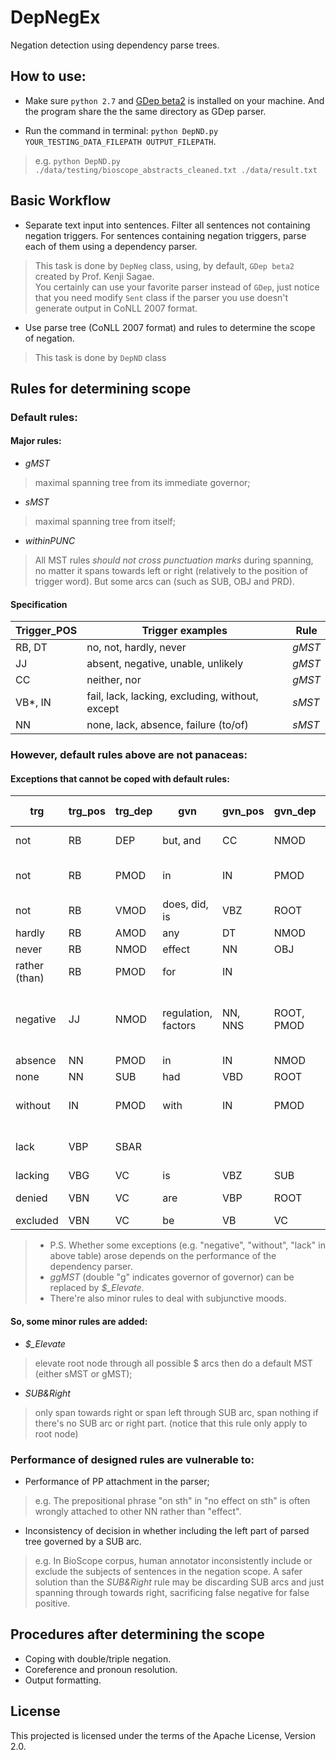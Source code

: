 DepNegEx
========

Negation detection using dependency parse trees.

## How to use:
* Make sure `python 2.7` and [GDep beta2](http://people.ict.usc.edu/~sagae/parser/gdep/) is installed on your machine. And the program share the the same directory as GDep parser.

* Run the command in terminal: `python DepND.py YOUR_TESTING_DATA_FILEPATH OUTPUT_FILEPATH`.  
> e.g. `python DepND.py ./data/testing/bioscope_abstracts_cleaned.txt ./data/result.txt`

## Basic Workflow ##

* Separate text input into sentences. Filter all sentences not containing negation triggers. For sentences containing negation triggers, parse each of them using a dependency parser.  
> This task is done by `DepNeg` class, using, by default, `GDep beta2` created by Prof. Kenji Sagae.  
> You certainly can use your favorite parser instead of `GDep`, just notice that you need modify `Sent` class if the parser you use doesn't generate output in CoNLL 2007 format.

* Use parse tree (CoNLL 2007 format) and rules to determine the scope of negation.  
> This task is done by `DepND` class  

## Rules for determining scope

### Default rules:

#### Major rules:

* *gMST*
> maximal spanning tree from its immediate governor;

* *sMST*
> maximal spanning tree from itself;

* *withinPUNC*
> All MST rules *should not cross punctuation marks* during spanning, no matter it spans towards left or right (relatively to the position of trigger word). But some arcs can (such as SUB, OBJ and PRD).

#### Specification

| Trigger_POS | Trigger examples | Rule |
|  --- | --- | --- |
| RB, DT | no, not, hardly, never | *gMST* |
| JJ | absent, negative, unable, unlikely | *gMST* |
| CC | neither, nor | *gMST* |
| VB\*, IN | fail, lack, lacking, excluding, without, except | *sMST* |
| NN | none, lack, absence, failure (to/of)| *sMST* |

### However, default rules above are not panaceas:

#### Exceptions that cannot be coped with default rules:

| trg | trg_pos | trg_dep | gvn | gvn_pos | gvn_dep | rule | comment or alter-rule |
| --- | --- | --- | --- | --- | --- | --- | --- |
| not | RB | DEP | but, and | CC | NMOD | ggMST | *DEP_Elevate*; *SUB&Right* |
| not | RB | PMOD | in | IN | PMOD |gMST| PMOD arc *can* cross punctuation?|
| not | RB | VMOD | does, did, is | VBZ | ROOT | gMST | *SUB&Right* |
| hardly | RB | AMOD | any | DT | NMOD | ggMST | *AMOD_Elevate* |
| never | RB | NMOD | effect | NN | OBJ | gMST | *SUB&Right* |
| rather (than) | RB | PMOD | for | IN | | gMST | *SUB&Right* |
| negative | JJ | NMOD | regulation, factors | NN, NNS | ROOT, PMOD | gMST | only span through of/IN NMOD arc; "factors" has no children |
| absence | NN | PMOD | in | IN | NMOD | gMST | *PMOD_Elevate* |
| none | NN | SUB | had | VBD | ROOT | gMST | *SUB&Right* |
| without | IN | PMOD | with | IN | PMOD | gMST | only span through PMOD towards right |
| lack | VBP | SBAR | | | | sMST | forbid VMOD branching to MD or VB* |
| lacking | VBG | VC | is | VBZ | SUB | gMST | *VC_Elevate* |
| denied | VBN | VC | are | VBP | ROOT | gMST | *VC_Elevate*; *SUB&Right* |
| excluded | VBN | VC | be | VB | VC | ggMST | *VC_Elevate* |

> * P.S. Whether some exceptions (e.g. "negative", "without", "lack" in above table) arose depends on the performance of the dependency parser.
> * *ggMST* (double "g" indicates governor of governor) can be replaced by *$_Elevate*.
> * There're also minor rules to deal with subjunctive moods.

#### So, some minor rules are added:

* *$_Elevate* 
> elevate root node through all possible $ arcs then do a default MST (either sMST or gMST);

* *SUB&Right* 
> only span towards right or span left through SUB arc, span nothing if there's no SUB arc or right part. (notice that this rule only apply to root node)

### Performance of designed rules are vulnerable to:

* Performance of PP attachment in the parser;
> e.g. The prepositional phrase "on sth" in "no effect on sth" is often wrongly attached to other NN rather than "effect".  

* Inconsistency of decision in whether including the left part of parsed tree governed by a SUB arc.
> e.g. In BioScope corpus, human annotator inconsistently include or exclude the subjects of sentences in the negation scope. A safer solution than the *SUB&Right* rule may be discarding SUB arcs and just spanning through towards right, sacrificing false negative for false positive.

## Procedures after determining the scope
* Coping with double/triple negation.
* Coreference and pronoun resolution.
* Output formatting.

## License

This projected is licensed under the terms of the Apache License, Version 2.0.
